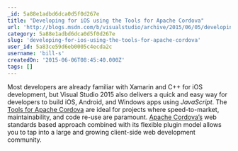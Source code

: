 ```yaml
---
_id: 5a88e1adbd6dca0d5f0d267e
title: "Developing for iOS using the Tools for Apache Cordova"
url: 'http://blogs.msdn.com/b/visualstudio/archive/2015/06/05/developing-for-ios-using-the-tools-for-apache-cordova.aspx'
category: 5a88e1adbd6dca0d5f0d267e
slug: 'developing-for-ios-using-the-tools-for-apache-cordova'
user_id: 5a83ce59d6eb0005c4ecda2c
username: 'bill-s'
createdOn: '2015-06-06T08:45:40.000Z'
tags: []
---
```


Most developers are already familiar with Xamarin and C++ for iOS development, but Visual Studio 2015 also delivers a quick and easy way for developers to build iOS, Android, and Windows apps using <em>JavaScript</em>. The <a href="http://go.microsoft.com/fwlink/?LinkId=398477">Tools for Apache Cordova</a> are ideal for projects where speed-to-market, maintainability, and code re-use are paramount. <a href="http://cordova.apache.org/">Apache Cordova’s</a> web standards based approach combined with its flexible plugin model allows you to tap into a large and growing client-side web development community.
